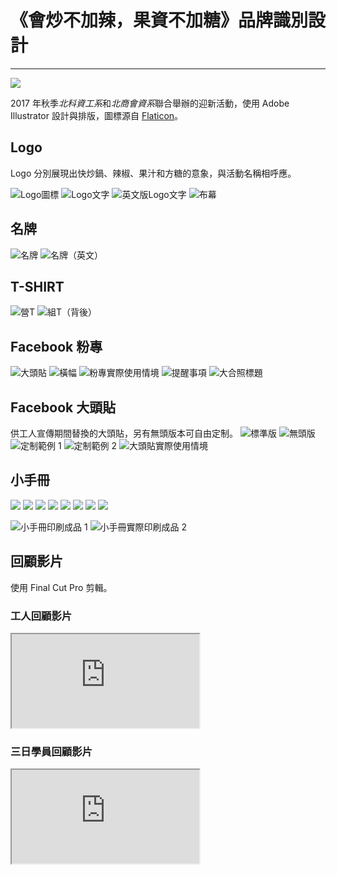 # 《會炒不加辣，果資不加糖》品牌識別設計
---
![](~@/assets/img/article/camp2017/logo_fb.png)

2017 年秋季*北科資工系*和*北商會資系*聯合舉辦的迎新活動，使用 Adobe Illustrator 設計與排版，圖標源自 [Flaticon](https://www.flaticon.com)。

## Logo
Logo 分別展現出快炒鍋、辣椒、果汁和方糖的意象，與活動名稱相呼應。

![Logo圖標](~@/assets/img/article/camp2017/icon.png)
![Logo文字](~@/assets/img/article/camp2017/bumu1.png)
![英文版Logo文字](~@/assets/img/article/camp2017/logo_en.png)
![布幕](~@/assets/img/article/camp2017/bumu2.jpg)

## 名牌
![名牌](~@/assets/img/article/camp2017/mingpai1.png)
![名牌（英文）](~@/assets/img/article/camp2017/mingpai2.png)

## T-SHIRT
![營T](~@/assets/img/article/camp2017/tshirt1.png)
![組T（背後）](~@/assets/img/article/camp2017/tshirt2.png)

## Facebook 粉專
![大頭貼](~@/assets/img/article/camp2017/logo_fb.png)
![橫幅](~@/assets/img/article/camp2017/hengfu.png)
![粉專實際使用情境](~@/assets/img/article/camp2017/fb_zhuanye.png)
![提醒事項](~@/assets/img/article/camp2017/tixing.png)
![大合照標題](~@/assets/img/article/camp2017/dahezhao.jpg)

## Facebook 大頭貼
供工人宣傳期間替換的大頭貼，另有無頭版本可自由定制。
![標準版](~@/assets/img/article/camp2017/datoutie1.png)
![無頭版](~@/assets/img/article/camp2017/datoutie2.png)
![定制範例 1](~@/assets/img/article/camp2017/datoutie3.png)
![定制範例 2](~@/assets/img/article/camp2017/datoutie4.png)
![大頭貼實際使用情境](~@/assets/img/article/camp2017/datoutie_fb.png)

## 小手冊
![](~@/assets/img/article/camp2017/shouce/0.png)
![](~@/assets/img/article/camp2017/shouce/1.png)
![](~@/assets/img/article/camp2017/shouce/2.png)
![](~@/assets/img/article/camp2017/shouce/3.png)
![](~@/assets/img/article/camp2017/shouce/4.png)
![](~@/assets/img/article/camp2017/shouce/5.png)
![](~@/assets/img/article/camp2017/shouce/6.png)
![](~@/assets/img/article/camp2017/shouce/7.png)

![小手冊印刷成品 1](~@/assets/img/article/camp2017/shouce1.jpg)
![小手冊實際印刷成品 2](~@/assets/img/article/camp2017/shouce2.jpg)

## 回顧影片
使用 Final Cut Pro 剪輯。

### 工人回顧影片
<div class="embed-responsive embed-responsive-16by9">
  <iframe class="embed-responsive-item" src="https://www.youtube.com/embed/xfxfVKGzyqY" allowfullscreen></iframe>
</div>

### 三日學員回顧影片
<div class="embed-responsive embed-responsive-16by9">
  <iframe class="embed-responsive-item" src="https://www.youtube.com/embed/57wQDmziAEw" allowfullscreen></iframe>
</div>
